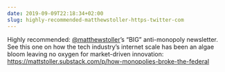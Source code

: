 ```yaml
---
date: 2019-09-09T22:18:34+02:00
slug: highly-recommended-matthewstoller-https-twitter-com
---
```

Highly recommended: [@matthewstoller](https://twitter.com/matthewstoller)’s “BIG” anti-monopoly newsletter. See this one on how the tech industry’s internet scale has been an algae bloom leaving no oxygen for market-driven innovation: https://mattstoller.substack.com/p/how-monopolies-broke-the-federal

